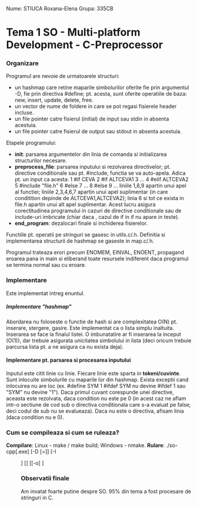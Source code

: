 Nume: STIUCA Roxana-Elena
Grupa: 335CB

# Tema 1 SO - Multi-platform Development - C-Preprocessor

### Organizare
Programul are nevoie de urmatoarele structuri:
- un hashmap care retine maparile simbolurilor oferite fie prin argumentul -D,
fie prin directiva #define; pt. acesta, sunt oferite operatiile de baza:
new, insert, update, delete, free.
- un vector de nume de foldere in care se pot regasi fisierele header incluse.
- un file pointer catre fisierul (initial) de input sau stdin in absenta
acestuia.
- un file pointer catre fisierul de output sau stdout in absenta acestuia.

Etapele programului:
- **init**: parsarea argumentelor din linia de comanda si initializarea
structurilor necesare.
- **preprocess_file**: parsarea inputului si rezolvarea directivelor; pt.
directive conditionale sau pt. #include, functia se va auto-apela. Adica
pt. un input ca acesta:
1	#if CEVA
2		#if ALTCEVA1
3		...
4		#elif ALTCEVA2
5			#include "file.h"
6		#else
7		...
8	#else
9	...
liniile 1,8,9 apartin unui apel al functiei; liniile 2,3,4,6,7 apartin
unui apel suplimentar (in care conditition depinde de ALTCEVA1,ALTCEVA2);
linia 6 si tot ce exista in file.h apartin unui alt apel suplimentar.
Acest lucru asigura corectitudinea programului in cazuri de directive
conditionale sau de include-uri imbricate (chiar daca , cazul de if in if
nu apare in teste).
- **end_program**: dezalocari finale si inchiderea fisierelor.

Functiile pt. operatii pe stringuri se gasesc in utils.c/.h.
Definitia si implementarea structurii de hashmap se gaseste in map.c/.h.

Programul trateaza erori precum ENOMEM, EINVAL, ENOENT, propagand eroarea
pana in main si eliberand toate resursele indiferent daca programul se termina
normal sau cu eroare.

### Implementare
Este implementat intreg enuntul.

##### Implementare "hashmap"
Abordarea nu foloseste o functie de hash si are complexitatea O(N) pt.
inserare, stergere, gasire.
Este implementat ca o lista simplu inaltuita. Inserarea se face la finalul
listei. O imbunatatire ar fi inserarea la inceput (O(1)), dar trebuie asigurata
unicitatea simbolului in lista (deci oricum trebuie parcursa lista pt. a ne
asigura ca nu exista deja).

#### Implementare pt. parsarea si procesarea inputului
Inputul este citit linie cu linie. Fiecare linie este sparta in
**tokeni/cuvinte**.
Sunt inlocuite simbolurile cu maparile lor din hashmap. Exista exceptii
cand inlocuirea nu are loc (ex. #define SYM 1 #ifdef SYM nu devine #ifdef 1 sau
"SYM" nu devine "1").
Daca primul cuvant corespunde unei directive, aceasta este rezolvata, daca
condition nu este pe 0 (in acest caz ne aflam intr-o sectiune de cod sub
o directiva conditionala care s-a evaluat pe false; deci codul de sub nu se
evalueaza). Daca nu este o directiva, afisam linia (daca condition nu e 0).

### Cum se compileaza si cum se ruleaza?
**Compilare**: Linux - make / make build; Windows - nmake.
**Rulare**:
./so-cpp[.exe] [-D <SYMBOL>[=<MAPPING>]] [-I <DIR>] [<INFILE>] [[-o] <OUTFILE>]

### Observatii finale
Am invatat foarte putine despre SO. 95% din tema a fost procesare de stringuri
in C.